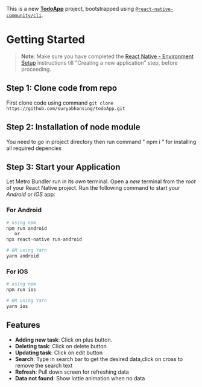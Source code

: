 This is a new [**TodoApp**](https://reactnative.dev) project, bootstrapped using [`@react-native-community/cli`](https://github.com/react-native-community/cli).

# Getting Started

> **Note**: Make sure you have completed the [React Native - Environment Setup](https://reactnative.dev/docs/environment-setup) instructions till "Creating a new application" step, before proceeding.

## Step 1: Clone code from repo

First clone code using command `git clone https://github.com/suryabhansing/todoApp.git`

## Step 2: Installation of node module

You need to go in project directory then run command " npm i "
for installing all required depencies

## Step 3: Start your Application

Let Metro Bundler run in its _own_ terminal. Open a _new_ terminal from the _root_ of your React Native project. Run the following command to start your _Android_ or _iOS_ app:

### For Android

```bash
# using npm
npm run android
   or
npx react-native run-android

# OR using Yarn
yarn android
```

### For iOS

```bash
# using npm
npm run ios

# OR using Yarn
yarn ios
```

## Features

- **Adding new task**: Click on plus button.
- **Deleting task**: Click on delete button
- **Updating task**: Click on edit button
- **Search**: Type in search bar to get the desired data,click on cross to remove the search text
- **Refresh**: Pull down screen for refreshing data
- **Data not found**: Show lottie animation when no data
